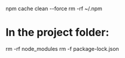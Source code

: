 npm cache clean --force
rm -rf ~/.npm
# In the project folder:
rm -rf node_modules
rm -f package-lock.json